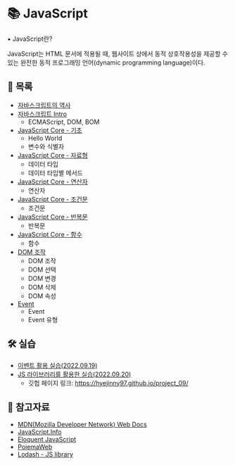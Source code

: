 # 📚 JavaScript

▪ JavaScript란?

JavaScript는 HTML 문서에 적용될 때, 웹사이트 상에서 동적 상호작용성을 제공할 수 있는 완전한 동적 프로그래밍 언어(dynamic programming language)이다.




## 📃 목록

- [자바스크립트의 역사](https://github.com/hyejinny97/TIL/blob/master/JavaScript/history.md)
- [자바스크립트 Intro](https://github.com/hyejinny97/TIL/blob/master/JavaScript/base.md)
  - ECMAScript, DOM, BOM
- [JavaScript Core - 기초](https://github.com/hyejinny97/TIL/blob/master/JavaScript/core_base.md)
  - Hello World
  - 변수와 식별자
- [JavaScript Core - 자료형](https://github.com/hyejinny97/TIL/blob/master/JavaScript/core_datatype.md)
  - 데이터 타입
  - 데이터 타입별 메서드
- [JavaScript Core - 연산자](https://github.com/hyejinny97/TIL/blob/master/JavaScript/core_operator.md)
  - 연산자
- [JavaScript Core - 조건문](https://github.com/hyejinny97/TIL/blob/master/JavaScript/core_if.md)
  - 조건문
- [JavaScript Core - 반복문](https://github.com/hyejinny97/TIL/blob/master/JavaScript/core_loop.md)
  - 반복문
- [JavaScript Core - 함수](https://github.com/hyejinny97/TIL/blob/master/JavaScript/core_function.md)
  - 함수
- [DOM 조작](https://github.com/hyejinny97/TIL/blob/master/JavaScript/dom.md)
  - DOM 조작
  - DOM 선택
  - DOM 변경
  - DOM 삭제
  - DOM 속성
- [Event](https://github.com/hyejinny97/TIL/blob/master/JavaScript/event.md)
  - Event
  - Event 유형


## 🛠 실습
- [이벤트 활용 실습(2022.09.19)](https://github.com/hyejinny97/TIL/blob/master/JavaScript/practice/practice_01)
- [JS 라이브러리를 활용한 실습(2022.09.20)](https://github.com/hyejinny97/project_09)
  - 깃헙 페이지 링크: <https://hyejinny97.github.io/project_09/>





## 🔎 참고자료
- [MDN(Mozilla Developer Network) Web Docs](https://developer.mozilla.org/ko/)
- [JavaScript.Info](https://ko.javascript.info/)
- [Eloquent JavaScript](https://eloquentjavascript.net/)
- [PoiemaWeb](https://poiemaweb.com/)
- [Lodash - JS library](https://lodash.com/)